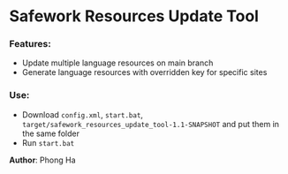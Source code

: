 # Safework Resources Update Tool

### Features:
- Update multiple language resources on main branch
- Generate language resources with overridden key for specific sites

### Use:
- Download ```config.xml```, ```start.bat```, ```target/safework_resources_update_tool-1.1-SNAPSHOT``` and put them in the same folder
- Run ```start.bat```

**Author**: Phong Ha